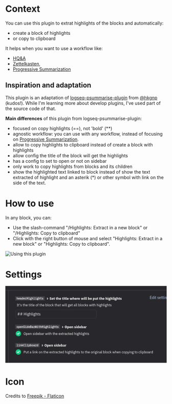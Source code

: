 # Context
You can use this plugin to extrat highlights of the blocks and automatically:
- create a block of highlights
- or copy to clipboard

It helps when you want to use a workflow like: 
- [HQ&A](https://www.jamoe.org/note-taking)
- [Zettelkasten](https://learntrepreneurs.com/books-reading-better-learning-more/zettelkastens-3-note-taking-levels-help-you-harvest-your-thoughts/),
- [Progressive Summarization](https://fortelabs.co/blog/progressive-summarization-a-practical-technique-for-designing-discoverable-notes/)

## Inspiration and adaptation
This plugin is an adaptation of [logseq-psummarise-plugin](https://github.com/hkgnp/logseq-psummarise-plugin) from [@hkgnp](https://github.com/hkgnp) (kudos!). While I'm learning more about develop plugins, I've used part of the source code of that.

**Main differences** of this plugin from logseq-psummarise-plugin:
- focused on copy highlights (==), not 'bold' (\*\*)
- agnostic workflow: you can use with any workflow, instead of focusing on [Progressive Summarization](https://fortelabs.co/blog/progressive-summarization-a-practical-technique-for-designing-discoverable-notes/).
- allow to copy highlights to clipboard instead of create a block with highlights
- allow config the title of the block will get the highlights
- has a config to set to open or not on sidebar
- only work to copy highlights from blocks and its children
- show the highlighted text linked to block instead of show the text extracted of highlight and an asterik (\*) or other symbol with link on the side of the text.

# How to use
In any block, you can:
- Use the slash-command "/Highlights: Extract in a new block" or "/Highlights: Copy to clipboard"
- Click with the right button of mouse and select "Highlights: Extract in a new block" or "Highlights: Copy to clipboard".

![Using this plugin](./usinghighlights.gif)


# Settings
![Settings](./settings.png)

# Icon
Credits to <a href="https://www.flaticon.com/free-icons/highlighter" title="highlighter icons">Freepik - Flaticon</a>
